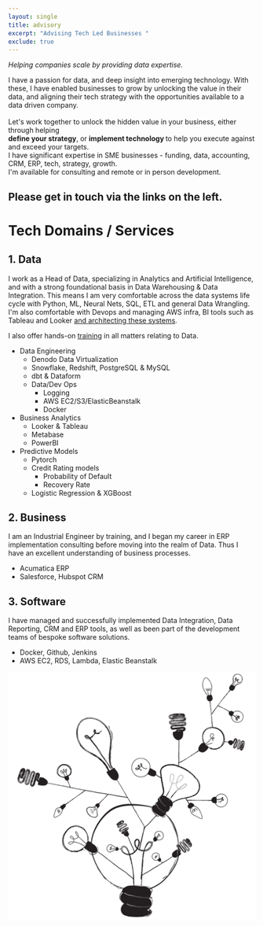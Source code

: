 ```yaml
---
layout: single
title: advisory
excerpt: "Advising Tech Led Businesses "
exclude: true
---
```




_Helping companies scale by providing data expertise._

I have a passion for data, and deep insight into emerging technology. With these, I have enabled businesses to grow by unlocking the value in their data, and aligning their tech strategy with the opportunities available to a data driven company.
<br>
<br>
Let's work together to unlock the hidden value in your business, either through helping <br><b>define your strategy</b>, or <b>implement technology </b>to help you execute against and exceed your targets. 
<br>
I have significant expertise in SME businesses - funding, data, accounting, CRM, ERP, tech, strategy, growth.
<br>
I'm available for consulting and remote or in person development.
<h2>Please get in touch via the links on the left.</h2>


# Tech Domains / Services

## 1. Data

I work as a Head of Data, specializing in Analytics and Artificial Intelligence, and with a strong foundational basis in Data Warehousing & Data Integration. This means I am very comfortable across the data systems life cycle with Python, ML, Neural Nets, SQL, ETL and general Data Wrangling. I'm also comfortable with Devops and managing AWS infra, BI tools such as Tableau and Looker [and architecting these systems](https://groupby1.substack.com/p/data-as-a-utility-tool).

I also offer hands-on [training](/training/) in all matters relating to Data.

* Data Engineering
    * Denodo Data Virtualization
    * Snowflake, Redshift, PostgreSQL & MySQL
    * dbt & Dataform
    * Data/Dev Ops
        * Logging
        * AWS EC2/S3/ElasticBeanstalk
        * Docker
* Business Analytics
    * Looker & Tableau
    * Metabase
    * PowerBI
* Predictive Models
    * Pytorch
    * Credit Rating models
        * Probability of Default
        * Recovery Rate
    * Logistic Regression & XGBoost

## 2. Business

I am an Industrial Engineer by training, and I began my career in ERP implementation consulting before moving into the realm of Data. Thus I have an excellent understanding of business processes. 

* Acumatica ERP
* Salesforce, Hubspot CRM

## 3. Software
I have managed and successfully implemented Data Integration, Data Reporting, CRM and ERP tools, as well as been part of the development teams of bespoke software solutions.

* Docker, Github, Jenkins
* AWS EC2, RDS, Lambda, Elastic Beanstalk


<img name="absurd.design" src="/assets/images/ad_idea.png" alt=""/>